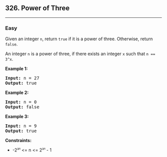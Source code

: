 <h2>326. Power of Three</h2>
<hr>
<h3>Easy</h3>
<div>
<p>Given an integer <code>n</code>, return <code>true</code> if it is a power of three. Otherwise, return <code>false</code>.

An integer <code>n</code> is a power of three, if there exists an integer <code>x</code> such that <code>n == 3^x</code>.</p>

<p><b>Example 1: </b></p>

<pre><strong>Input:</strong> n = 27
<strong>Output:</strong> true
</pre>

<p><b>Example 2: </b></p>

<pre><strong>Input:</strong> n = 0
<strong>Output:</strong> false
</pre>

<p><b>Example 3: </b></p>

<pre><strong>Input:</strong> n = 9
<strong>Output:</strong> true
</pre>

<p><b>Constraints:</b></p>
<ul> 
   <li>-2³¹ <= n <= 2³¹ - 1</li>
</ul>
</div>
